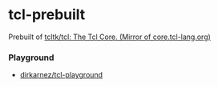tcl-prebuilt
============
Prebuilt of [tcltk/tcl: The Tcl Core. (Mirror of core.tcl-lang.org)](https://github.com/tcltk/tcl)

### Playground
- [dirkarnez/tcl-playground](https://github.com/dirkarnez/tcl-playground)

